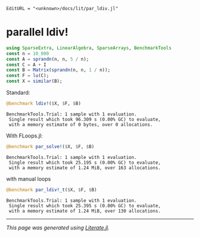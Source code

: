 ```@meta
EditURL = "<unknown>/docs/lit/par_ldiv.jl"
```

# parallel ldiv!

````julia
using SparseExtra, LinearAlgebra, SparseArrays, BenchmarkTools
const n = 10_000
const A = sprandn(n, n, 5 / n);
const C = A + I
const B = Matrix(sprandn(n, n, 1 / n));
const F = lu(C);
const X = similar(B);
````

Standard:

````julia
@benchmark ldiv!($X, $F, $B)
````

````
BenchmarkTools.Trial: 1 sample with 1 evaluation.
 Single result which took 96.309 s (0.00% GC) to evaluate,
 with a memory estimate of 0 bytes, over 0 allocations.
````

With FLoops.jl:

````julia
@benchmark par_solve!($X, $F, $B)
````

````
BenchmarkTools.Trial: 1 sample with 1 evaluation.
 Single result which took 25.195 s (0.00% GC) to evaluate,
 with a memory estimate of 1.24 MiB, over 163 allocations.
````

with manual loops

````julia
@benchmark par_ldiv!_t($X, $F, $B)
````

````
BenchmarkTools.Trial: 1 sample with 1 evaluation.
 Single result which took 25.395 s (0.00% GC) to evaluate,
 with a memory estimate of 1.24 MiB, over 130 allocations.
````

---

*This page was generated using [Literate.jl](https://github.com/fredrikekre/Literate.jl).*

